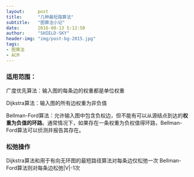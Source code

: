 ```yaml
---
layout:     post
title:      "几种最短路算法"
subtitle:   "图算法小记"
date:       2016-08-13 5:12:50
author:     "SHIELD-SKY"
header-img: "img/post-bg-2015.jpg"
tags:
- 图算法
- ACM
---
```

### 适用范围：
广度优先算法：输入图的每条边的权重都是单位权重

Dijkstra算法：输入图的所有边权重为非负值

Bellman-Ford算法：允许输入图中包含负权边，但不能有可以从源结点到达的**权重为负值的环路**。通常情况下，如果存在一条权重为负权值得环路，Bellman-Ford算法可以侦测并报告其存在。

### 松弛操作
Dijkstra算法和用于有向无环图的最短路径算法对每条边仅松弛一次
Bellman-Ford算法则对每条边松弛|V|-1次

